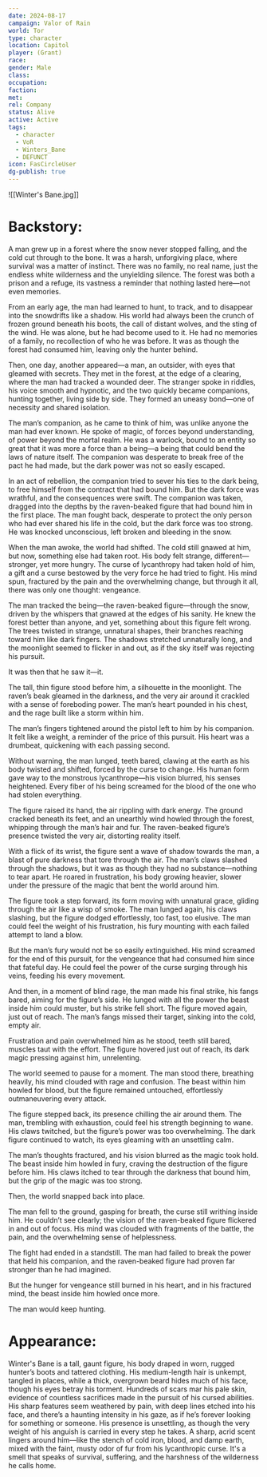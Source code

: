 ```yaml
---
date: 2024-08-17
campaign: Valor of Rain
world: Tor
type: character
location: Capitol
player: (Grant)
race:
gender: Male
class:
occupation:
faction:
met:
rel: Company
status: Alive
active: Active
tags:
  - character
  - VoR
  - Winters_Bane
  - DEFUNCT
icon: FasCircleUser
dg-publish: true
---
```

![[Winter's Bane.jpg]]
# Backstory:

A man grew up in a forest where the snow never stopped falling, and the cold cut through to the bone. It was a harsh, unforgiving place, where survival was a matter of instinct. There was no family, no real name, just the endless white wilderness and the unyielding silence. The forest was both a prison and a refuge, its vastness a reminder that nothing lasted here—not even memories.

From an early age, the man had learned to hunt, to track, and to disappear into the snowdrifts like a shadow. His world had always been the crunch of frozen ground beneath his boots, the call of distant wolves, and the sting of the wind. He was alone, but he had become used to it. He had no memories of a family, no recollection of who he was before. It was as though the forest had consumed him, leaving only the hunter behind.

Then, one day, another appeared—a man, an outsider, with eyes that gleamed with secrets. They met in the forest, at the edge of a clearing, where the man had tracked a wounded deer. The stranger spoke in riddles, his voice smooth and hypnotic, and the two quickly became companions, hunting together, living side by side. They formed an uneasy bond—one of necessity and shared isolation.

The man’s companion, as he came to think of him, was unlike anyone the man had ever known. He spoke of magic, of forces beyond understanding, of power beyond the mortal realm. He was a warlock, bound to an entity so great that it was more a force than a being—a being that could bend the laws of nature itself. The companion was desperate to break free of the pact he had made, but the dark power was not so easily escaped.

  

In an act of rebellion, the companion tried to sever his ties to the dark being, to free himself from the contract that had bound him. But the dark force was wrathful, and the consequences were swift. The companion was taken, dragged into the depths by the raven-beaked figure that had bound him in the first place. The man fought back, desperate to protect the only person who had ever shared his life in the cold, but the dark force was too strong. He was knocked unconscious, left broken and bleeding in the snow.

  

When the man awoke, the world had shifted. The cold still gnawed at him, but now, something else had taken root. His body felt strange, different—stronger, yet more hungry. The curse of lycanthropy had taken hold of him, a gift and a curse bestowed by the very force he had tried to fight. His mind spun, fractured by the pain and the overwhelming change, but through it all, there was only one thought: vengeance.

  

The man tracked the being—the raven-beaked figure—through the snow, driven by the whispers that gnawed at the edges of his sanity. He knew the forest better than anyone, and yet, something about this figure felt wrong. The trees twisted in strange, unnatural shapes, their branches reaching toward him like dark fingers. The shadows stretched unnaturally long, and the moonlight seemed to flicker in and out, as if the sky itself was rejecting his pursuit.

  

It was then that he saw it—it.

  

The tall, thin figure stood before him, a silhouette in the moonlight. The raven’s beak gleamed in the darkness, and the very air around it crackled with a sense of foreboding power. The man’s heart pounded in his chest, and the rage built like a storm within him.

  

The man’s fingers tightened around the pistol left to him by his companion. It felt like a weight, a reminder of the price of this pursuit. His heart was a drumbeat, quickening with each passing second.

  

Without warning, the man lunged, teeth bared, clawing at the earth as his body twisted and shifted, forced by the curse to change. His human form gave way to the monstrous lycanthrope—his vision blurred, his senses heightened. Every fiber of his being screamed for the blood of the one who had stolen everything.

  

The figure raised its hand, the air rippling with dark energy. The ground cracked beneath its feet, and an unearthly wind howled through the forest, whipping through the man’s hair and fur. The raven-beaked figure’s presence twisted the very air, distorting reality itself.

  

With a flick of its wrist, the figure sent a wave of shadow towards the man, a blast of pure darkness that tore through the air. The man’s claws slashed through the shadows, but it was as though they had no substance—nothing to tear apart. He roared in frustration, his body growing heavier, slower under the pressure of the magic that bent the world around him.

  

The figure took a step forward, its form moving with unnatural grace, gliding through the air like a wisp of smoke. The man lunged again, his claws slashing, but the figure dodged effortlessly, too fast, too elusive. The man could feel the weight of his frustration, his fury mounting with each failed attempt to land a blow.

  

But the man’s fury would not be so easily extinguished. His mind screamed for the end of this pursuit, for the vengeance that had consumed him since that fateful day. He could feel the power of the curse surging through his veins, feeding his every movement.

  

And then, in a moment of blind rage, the man made his final strike, his fangs bared, aiming for the figure’s side. He lunged with all the power the beast inside him could muster, but his strike fell short. The figure moved again, just out of reach. The man’s fangs missed their target, sinking into the cold, empty air.

  

Frustration and pain overwhelmed him as he stood, teeth still bared, muscles taut with the effort. The figure hovered just out of reach, its dark magic pressing against him, unrelenting.

  

The world seemed to pause for a moment. The man stood there, breathing heavily, his mind clouded with rage and confusion. The beast within him howled for blood, but the figure remained untouched, effortlessly outmaneuvering every attack.

  

The figure stepped back, its presence chilling the air around them. The man, trembling with exhaustion, could feel his strength beginning to wane. His claws twitched, but the figure’s power was too overwhelming. The dark figure continued to watch, its eyes gleaming with an unsettling calm.

  

The man’s thoughts fractured, and his vision blurred as the magic took hold. The beast inside him howled in fury, craving the destruction of the figure before him. His claws itched to tear through the darkness that bound him, but the grip of the magic was too strong.

  

Then, the world snapped back into place.

  

The man fell to the ground, gasping for breath, the curse still writhing inside him. He couldn’t see clearly; the vision of the raven-beaked figure flickered in and out of focus. His mind was clouded with fragments of the battle, the pain, and the overwhelming sense of helplessness.

  

The fight had ended in a standstill. The man had failed to break the power that held his companion, and the raven-beaked figure had proven far stronger than he had imagined.

  

But the hunger for vengeance still burned in his heart, and in his fractured mind, the beast inside him howled once more.

  

The man would keep hunting.

  
  

# Appearance:
Winter's Bane is a tall, gaunt figure, his body draped in worn, rugged hunter’s boots and tattered clothing. His medium-length hair is unkempt, tangled in places, while a thick, overgrown beard hides much of his face, though his eyes betray his torment. Hundreds of scars mar his pale skin, evidence of countless sacrifices made in the pursuit of his cursed abilities. His sharp features seem weathered by pain, with deep lines etched into his face, and there’s a haunting intensity in his gaze, as if he’s forever looking for something or someone. His presence is unsettling, as though the very weight of his anguish is carried in every step he takes. A sharp, acrid scent lingers around him—like the stench of cold iron, blood, and damp earth, mixed with the faint, musty odor of fur from his lycanthropic curse. It's a smell that speaks of survival, suffering, and the harshness of the wilderness he calls home.